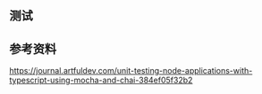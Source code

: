 ## 测试


## 参考资料
https://journal.artfuldev.com/unit-testing-node-applications-with-typescript-using-mocha-and-chai-384ef05f32b2

